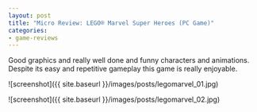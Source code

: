 ```yaml
---
layout: post
title: "Micro Review: LEGO® Marvel Super Heroes (PC Game)"
categories:
- game-reviews
---
```


Good graphics and really well done and funny characters and animations. Despite its easy and repetitive gameplay this game is really enjoyable.


![screenshot]({{ site.baseurl }}/images/posts/legomarvel_01.jpg)

![screenshot]({{ site.baseurl }}/images/posts/legomarvel_02.jpg)


